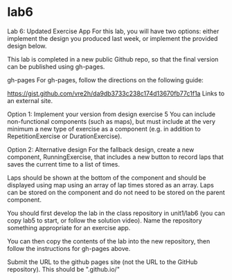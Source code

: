# lab6
 Lab 6: Updated Exercise App
For this lab, you will have two options: either implement the design you produced last week, or implement the provided design below.

This lab is completed in a new public Github repo, so that the final version can be published using gh-pages. 

gh-pages
For gh-pages, follow the directions on the following guide:

https://gist.github.com/vre2h/da9db3733c238c174d13670fb77c1f1a Links to an external site. 

Option 1: Implement your version from design exercise 5
You can include non-functional components (such as maps), but must include at the very minimum a new type of exercise as a component (e.g. in addition to RepetitionExercise or DurationExercise). 

Option 2: Alternative design
For the fallback design, create a new component, RunningExercise, that includes a new button to record laps that saves the current time to a list of times.

Laps should be shown at the bottom of the component and should be displayed using map using an array of lap times stored as an array. Laps can be stored on the component and do not need to be stored on the parent component.

You should first develop the lab in the class repository in unit1/lab6 (you can copy lab5 to start, or follow the solution video). Name the repository something appropriate for an exercise app.

You can then copy the contents of the lab into the new repository, then follow the instructions for gh-pages above.

Submit the URL to the github pages site (not the URL to the GitHub repository). This should be "<username>.github.io/<reponame>"
